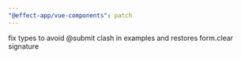 ```yaml
---
"@effect-app/vue-components": patch
---
```


fix types to avoid @submit clash in examples and restores form.clear signature
